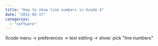 ```yaml
---
title: "How to show line numbers in Xcode 4"
date: "2012-05-17"
categories: 
  - "software"
---
```


Xcode menu -> preferences -> text editing -> show: pick "line numbers"
